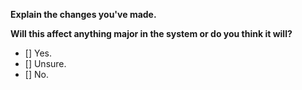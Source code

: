 **Explain the changes you've made.**

**Will this affect anything major in the system or do you think it will?**

- [] Yes.
- [] Unsure.
- [] No.    
